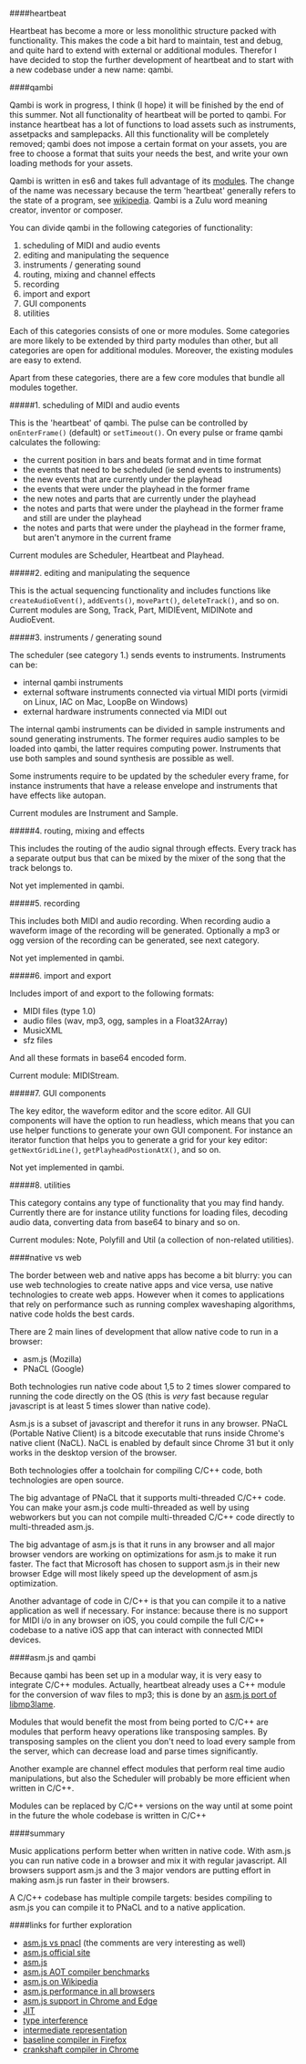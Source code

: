 ####heartbeat

Heartbeat has become a more or less monolithic structure packed with functionality. This makes the code a bit hard to maintain, test and debug, and quite hard to extend with external or additional modules. Therefor I have decided to stop the further development of heartbeat and to start with a new codebase under a new name: qambi.


####qambi

Qambi is work in progress, I think (I hope) it will be finished by the end of this summer. Not all functionality of heartbeat will be ported to qambi. For instance heartbeat has a lot of functions to load assets such as instruments, assetpacks and samplepacks. All this functionality will be completely removed; qambi does not impose a certain format on your assets, you are free to choose a format that suits your needs the best, and write your own loading methods for your assets.

Qambi is written in es6 and takes full advantage of its [modules](http://www.2ality.com/2014/09/es6-modules-final.html). The change of the name was necessary because the term 'heartbeat' generally refers to the state of a program, see [wikipedia](http://en.wikipedia.org/wiki/Heartbeat_(computing)). Qambi is a Zulu word meaning creator, inventor or composer.

You can divide qambi in the following categories of functionality:

1. scheduling of MIDI and audio events
2. editing and manipulating the sequence
3. instruments / generating sound
4. routing, mixing and channel effects
5. recording
6. import and export
7. GUI components
8. utilities

Each of this categories consists of one or more modules. Some categories are more likely to be extended by third party modules than other, but all categories are open for additional modules. Moreover, the existing modules are easy to extend.

Apart from these categories, there are a few core modules that bundle all modules together.

#####1. scheduling of MIDI and audio events

This is the 'heartbeat' of qambi. The pulse can be controlled by `onEnterFrame()` (default) or `setTimeout()`. On every pulse or frame qambi calculates the following:

- the current position in bars and beats format and in time format
- the events that need to be scheduled (ie send events to instruments)
- the new events that are currently under the playhead
- the events that were under the playhead in the former frame
- the new notes and parts that are currently under the playhead
- the notes and parts that were under the playhead in the former frame and still are under the playhead
- the notes and parts that were under the playhead in the former frame, but aren't anymore in the current frame

Current modules are Scheduler, Heartbeat and Playhead.

#####2. editing and manipulating the sequence

This is the actual sequencing functionality and includes functions like `createAudioEvent()`, `addEvents()`, `movePart()`, `deleteTrack()`, and so on. Current modules are Song, Track, Part, MIDIEvent, MIDINote and AudioEvent.


#####3. instruments / generating sound

The scheduler (see category 1.) sends events to instruments. Instruments can be:

- internal qambi instruments
- external software instruments connected via virtual MIDI ports (virmidi on Linux, IAC on Mac, LoopBe on Windows)
- external hardware instruments connected via MIDI out

The internal qambi instruments can be divided in sample instruments and sound generating instruments. The former requires audio samples to be loaded into qambi, the latter requires computing power. Instruments that use both samples and sound synthesis are possible as well.

Some instruments require to be updated by the scheduler every frame, for instance instruments that have a release envelope and instruments that have effects like autopan.

Current modules are Instrument and Sample.

#####4. routing, mixing and effects

This includes the routing of the audio signal through effects. Every track has a separate output bus that can be mixed by the mixer of the song that the track belongs to.

Not yet implemented in qambi.

#####5. recording

This includes both MIDI and audio recording. When recording audio a waveform image of the recording will be generated. Optionally a mp3 or ogg version of the recording can be generated, see next category.

Not yet implemented in qambi.

#####6. import and export

Includes import of and export to the following formats:

- MIDI files (type 1.0)
- audio files (wav, mp3, ogg, samples in a Float32Array)
- MusicXML
- sfz files

And all these formats in base64 encoded form.

Current module: MIDIStream.


#####7. GUI components

The key editor, the waveform editor and the score editor. All GUI components will have the option to run headless, which means that you can use helper functions to generate your own GUI component. For instance an iterator function that helps you to generate a grid for your key editor: `getNextGridLine()`, `getPlayheadPostionAtX()`, and so on.

Not yet implemented in qambi.

#####8. utilities

This category contains any type of functionality that you may find handy. Currently there are for instance utility functions for loading files, decoding audio data, converting data from base64 to binary and so on.

Current modules: Note, Polyfill and Util (a collection of non-related utilities).

####native vs web

The border between web and native apps has become a bit blurry: you can use web technologies to create native apps and vice versa, use native technologies to create web apps. However when it comes to applications that rely on performance such as running complex waveshaping algorithms, native code holds the best cards.

There are 2 main lines of development that allow native code to run in a browser:

- asm.js (Mozilla)
- PNaCL (Google)

Both technologies run native code about 1,5 to 2 times slower compared to running the code directly on the OS (this is *very* fast because regular javascript is at least 5 times slower than native code).

Asm.js is a subset of javascript and therefor it runs in any browser. PNaCL (Portable Native Client) is a bitcode executable that runs inside Chrome's native client (NaCL). NaCL is enabled by default since Chrome 31 but it only works in the desktop version of the browser.

Both technologies offer a toolchain for compiling C/C++ code, both technologies are open source.

The big advantage of PNaCL that it supports multi-threaded C/C++ code. You can make your asm.js code multi-threaded as well by using webworkers but you can not compile multi-threaded C/C++ code directly to multi-threaded asm.js.

The big advantage of asm.js is that it runs in any browser and all major browser vendors are working on optimizations for asm.js to make it run faster. The fact that Microsoft has chosen to support asm.js in their new browser Edge will most likely speed up the development of asm.js optimization.

Another advantage of code in C/C++ is that you can compile it to a native application as well if necessary. For instance: because there is no support for MIDI i/o in any browser on iOS, you could compile the full C/C++ codebase to a native iOS app that can interact with connected MIDI devices.


####asm.js and qambi

Because qambi has been set up in a modular way, it is very easy to integrate C/C++ modules. Actually, heartbeat already uses a C++ module for the conversion of wav files to mp3; this is done by an [asm.js port of libmp3lame](https://github.com/akrennmair/libmp3lame-js).

Modules that would benefit the most from being ported to C/C++ are modules that perform heavy operations like transposing samples. By transposing samples on the client you don't need to load every sample from the server, which can decrease load and parse times significantly.

Another example are channel effect modules that perform real time audio manipulations, but also the Scheduler will probably be more efficient when written in C/C++.

Modules can be replaced by C/C++ versions on the way until at some point in the future the whole codebase is written in C/C++


####summary

Music applications perform better when written in native code. With asm.js you can run native code in a browser and mix it with regular javascript. All browsers support asm.js and the 3 major vendors are putting effort in making asm.js run faster in their browsers.

A C/C++ codebase has multiple compile targets: besides compiling to asm.js you can compile it to PNaCL and to a native application.


####links for further exploration

 - [asm.js vs pnacl](http://games.greggman.com/game/thoughts-on-asm-js-vs-pnacl/) (the comments are very interesting as well)
 - [asm.js official site](http://asmjs.org/)
 - [asm.js](http://mozakai.blogspot.nl/2013/06/what-asmjs-is-and-what-asmjs-isnt.html)
 - [asm.js AOT compiler benchmarks](https://blog.mozilla.org/luke/2014/01/14/asm-js-aot-compilation-and-startup-performance/)
 - [asm.js on Wikipedia](http://en.wikipedia.org/wiki/Asm.js)
 - [asm.js performance in all browsers](https://hacks.mozilla.org/2015/03/asm-speedups-everywhere/)
 - [asm.js support in Chrome and Edge](http://jaxenter.com/ie-chrome-set-support-asm-js-114783.html)
 - [JIT](http://en.wikipedia.org/wiki/Just-in-time_compilation)
 - [type interference](http://en.wikipedia.org/wiki/Type_inference)
 - [intermediate representation](http://cs.lmu.edu/~ray/notes/ir/)
 - [baseline compiler in Firefox](https://blog.mozilla.org/javascript/2013/04/05/the-baseline-compiler-has-landed/)
 - [crankshaft compiler in Chrome](http://jayconrod.com/posts/54/a-tour-of-v8-crankshaft-the-optimizing-compiler)


<!--

Firefox, Chrome and Edge even have a special directive `'use asm';` that instructs the JIT compiler of the browser to skip the bytecode optimization loop and to generate the intermediate representation (IR) directly, which is much faster.

For regular javascript the bytecode optimization loop performs type interference, which is necessary because javascipt is a dynamically typed language. Simply put: the compiler deducts the type of your variables by running the code a few times and then optimizes the code based on the deducted type. For a more in-depth explanation see the links below.

-->